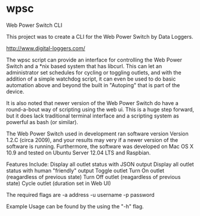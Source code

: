 wpsc
====

Web Power Switch CLI

This project was to create a CLI for the Web Power Switch by Data Loggers.

http://www.digital-loggers.com/

The wpsc script can provide an interface for controlling the Web Power Switch and a *nix based system that has libcurl. 
This can let an administrator set schedules for cycling or toggling outlets, and with the addition of a simple watchdog 
script, it can even be used to do basic automation above and beyond the built in "Autoping" that is part of the device.

It is also noted that newer version of the Web Power Switch do have a round-a-bout way of scripting using the web ui. 
This is a huge step forward, but it does lack traditional terminal interface and a scripting system as powerful as 
bash (or similar). 

The Web Power Switch used in development ran software version Version 1.2.C (circa 2009), and your results may very if
a newer version of the software is running. Furthermore, the software was developed on Mac OS X 10.9 and tested on 
Ubuntu Server 12.04 LTS and Raspbian. 

Features Include:
Display all outlet status with JSON output
Display all outlet status with human "friendly" output
Toggle outlet
Turn On outlet (reagardless of previous state)
Turn Off outlet (reagardless of previous state)
Cycle outlet (duration set in Web UI)

The required flags are
-a address
-u username
-p password

Example Usage can be found by the using the "-h" flag. 
